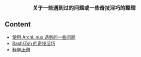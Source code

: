 <h3 align='center'> 关于一些遇到过的问题或一些奇技淫巧的整理 </h3>

## Content

- [使用 ArchLinux 遇到的一些问题](./ArchLinux.md)
- [Bash/Zsh 的奇技淫巧](./bash.md)
- [~~科学上网~~](./VPS.md)

